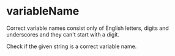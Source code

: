 <h1>variableName
</h1>
<p>Correct variable names consist only of English letters, digits and underscores and they can't start with a digit.

Check if the given string is a correct variable name.
</p>




